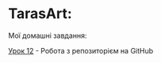 # TarasArt: 
Мої домашні завдання:

[Урок 12](https://strokunt.github.io/lesson12/Index.html "Моя готова домашня робота") - Робота з репозиторієм на GitHub

